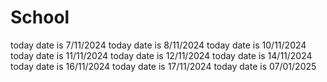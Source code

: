 # School
today date is 7/11/2024
today date is 8/11/2024
today date is 10/11/2024
today date is 11/11/2024
today date is 12/11/2024
today date is 14/11/2024
today date is 16/11/2024
today date is 17/11/2024
today date is 07/01/2025



